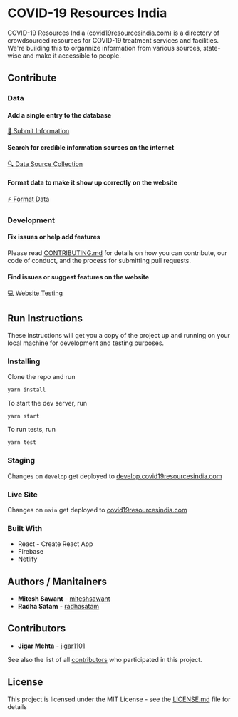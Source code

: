 # COVID-19 Resources India

COVID-19 Resources India ([covid19resourcesindia.com](https://covid19resourcesindia.com)) is a directory of crowdsourced resources for COVID-19 treatment services and facilities. We're building this to organnize information from various sources, state-wise and make it accessible to people.

## Contribute

### Data

#### Add a single entry to the database

[📝 Submit Information](https://www.notion.so/Contribution-Guide-fce10d02faa24865a96f4c720e53e1c4#a247b3f260854566bd3d87987d2bef86)

#### Search for credible information sources on the internet

[🔍 Data Source Collection](https://www.notion.so/Data-Source-Collection-f18c0031682c4f5a9ce93a9468dc7615)

#### Format data to make it show up correctly on the website

[⚡ Format Data](https://www.notion.so/Format-Data-a73cc1fb524b4c80849cd44ab5870d5c)


### Development

#### Fix issues or help add features

Please read [CONTRIBUTING.md](https://github.com/COVID19-Resources-India/covid19resourcesindia/blob/main/CONTRIBUTING.md) for details on how you can contribute, our code of conduct, and the process for submitting pull requests.

#### Find issues or suggest features on the website

[💻 Website Testing](https://www.notion.so/Website-Testing-f97ebd53b3784346af94141ade23f5fd)

## Run Instructions

These instructions will get you a copy of the project up and running on your local machine for development and testing purposes.

### Installing

Clone the repo and run

```(javascript)
yarn install
```

To start the dev server, run

```(javascript)
yarn start
```

To run tests, run

```(javascript)
yarn test
```

### Staging

Changes on `develop` get deployed to [develop.covid19resourcesindia.com](https://develop.covid19resourcesindia.com/)

### Live Site

Changes on `main` get deployed to [covid19resourcesindia.com](https://covid19resourcesindia.com/)

### Built With

* React - Create React App
* Firebase
* Netlify

## Authors / Manitainers

* **Mitesh Sawant** - [miteshsawant](https://github.com/miteshsawant)
* **Radha Satam** - [radhasatam](https://github.com/radhasatam)

## Contributors

* **Jigar Mehta** - [jigar1101](https://github.com/jigar1101)

See also the list of all [contributors](https://github.com/COVID19-Resources-India/covid19resourcesindia/graphs/contributors) who participated in this project.

## License

This project is licensed under the MIT License - see the [LICENSE.md](LICENSE.md) file for details
